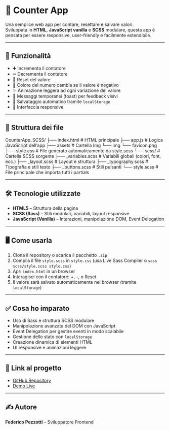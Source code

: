 # 🧮 Counter App

Una semplice web app per contare, resettare e salvare valori.  
Sviluppata in **HTML**, **JavaScript vanilla** e **SCSS** modulare, questa app è pensata per essere responsive, user-friendly e facilmente estendibile.

---

## 🚀 Funzionalità

- ➕ Incrementa il contatore  
- ➖ Decrementa il contatore  
- 🔄 Reset del valore  
- 🌈 Colore del numero cambia se il valore è negativo  
- ✨ Animazione leggera ad ogni variazione del valore  
- 💬 Messaggi temporanei (toast) per feedback visivi  
- 💾 Salvataggio automatico tramite `localStorage`  
- 📱 Interfaccia responsive  

---

## 📁 Struttura dei file

CounterApp_SCSS/
├── index.html # HTML principale
├── app.js # Logica JavaScript dell’app
├── assets # Cartella Img
  └── img
      └── favicon.png
├── style.css # File generato automaticamente da style.scss
└── scss/ # Cartella SCSS sorgente
  ├── _variables.scss # Variabili globali (colori, font, ecc.)
  ├── _layout.scss # Layout e struttura
  ├── _typography.scss # Tipografia e stili testo
  ├── _buttons.scss # Stili pulsanti
  └── style.scss # File principale che importa tutti i partials
  


---

## 🛠️ Tecnologie utilizzate

- **HTML5** – Struttura della pagina  
- **SCSS (Sass)** – Stili modulari, variabili, layout responsive  
- **JavaScript (Vanilla)** – Interazioni, manipolazione DOM, Event Delegation  

---

## 🖥️ Come usarla

1. Clona il repository o scarica il pacchetto `.zip`
2. Compila il file `style.scss` in `style.css` (usa Live Sass Compiler o `sass scss/style.scss style.css`)
3. Apri `index.html` in un browser
4. Interagisci con il contatore: +, -, o Reset
5. Il valore sarà salvato automaticamente nel browser (tramite `localStorage`)

---

## ✅ Cosa ho imparato

- Uso di Sass e struttura SCSS modulare  
- Manipolazione avanzata del DOM con JavaScript  
- Event Delegation per gestire eventi in modo scalabile  
- Gestione dello stato con `localStorage`  
- Creazione dinamica di elementi HTML  
- UI responsive e animazioni leggere  

---

## 🔗 Link al progetto

- [GitHub Repository](https://github.com/pezzox/Progetto-JS)
- [Demo Live](https://pezzox.github.io/Progetto-JS/)

---

## ✍️ Autore

**Federico Pezzotti** – Sviluppatore Frontend  
